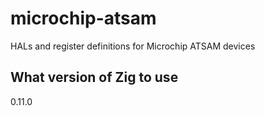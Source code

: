 # microchip-atsam

HALs and register definitions for Microchip ATSAM devices

## What version of Zig to use

0.11.0
